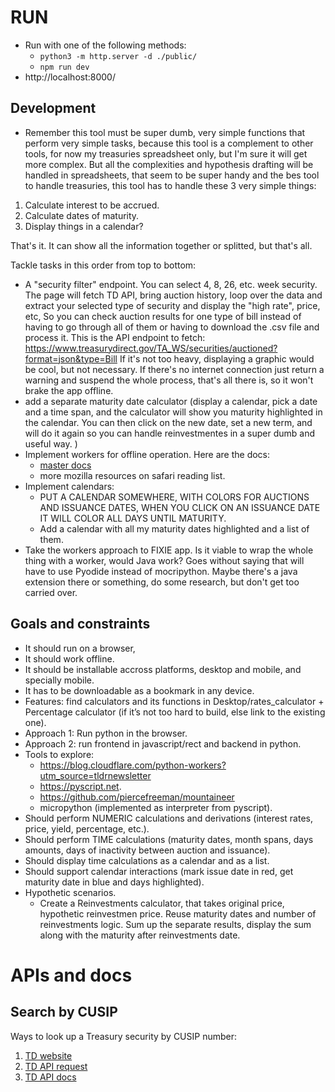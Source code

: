 # RUN


- Run with one of the following methods:
    - `python3 -m http.server -d ./public/`
    - `npm run dev`
- http://localhost:8000/

## Development

- Remember this tool must be super dumb, very simple functions that perform very simple tasks, because this tool is a complement to other tools, for now my treasuries spreadsheet only, but I'm sure it will get more complex. But all the complexities and hypothesis drafting will be handled in spreadsheets, that seem to be super handy and the bes tool to handle treasuries, this tool has to handle these 3 very simple things:
1. Calculate interest to be accrued. 
2. Calculate dates of maturity. 
3. Display things in a calendar?

That's it. It can show all the information together or splitted, but that's all. 


Tackle tasks in this order from top to bottom:

- A "security filter" endpoint. You can select 4, 8, 26, etc. week security. The page will fetch TD API, bring auction history, loop over the data and extract your selected type of security and display the "high rate", price, etc, So you can check auction results for one type of bill instead of having to go through all of them or having to download the .csv file and process it. 
This is the API endpoint to fetch: https://www.treasurydirect.gov/TA_WS/securities/auctioned?format=json&type=Bill
If it's not too heavy, displaying a graphic would be cool, but not necessary. If there's no internet connection just return a warning and suspend the whole process, that's all there is, so it won't brake the app offline.
- add a separate maturity date calculator (display a calendar, pick a date and a time span, and the calculator will show you maturity highlighted in the calendar. You can then click on the new date, set a new term, and will do it again so you can handle reinvestmentes in a super dumb and useful way. )
- Implement workers for offline operation. Here are the docs:
    - [master docs](https://developer.mozilla.org/en-US/docs/Web/Progressive_web_apps/Guides/Offline_and_background_operation)
    - more mozilla resources on safari reading list. 
- Implement calendars:  
    - PUT A CALENDAR SOMEWHERE, WITH COLORS FOR AUCTIONS AND ISSUANCE DATES, WHEN YOU CLICK ON AN ISSUANCE DATE IT WILL COLOR ALL DAYS UNTIL MATURITY.
    - Add a calendar with all my maturity dates highlighted and a list of them.
- Take the workers approach to FIXIE app. Is it viable to wrap the whole thing with a worker, would Java work? Goes without saying that will have to use Pyodide instead of mocripython. Maybe there's a java extension there or something, do some research, but don't get too carried over. 

## Goals and constraints

- It should run on a browser, 
- It should work offline. 
- It should be installable accross platforms, desktop and mobile, and specially mobile. 
- It has to be downloadable as a bookmark in any device. 
- Features: find calculators and its functions in Desktop/rates_calculator + Percentage calculator (if it’s not too hard to build, else link to the existing one). 
- Approach 1: Run python in the browser. 
- Approach 2: run frontend in javascript/rect and backend in python. 
- Tools to explore: 
	- https://blog.cloudflare.com/python-workers?utm_source=tldrnewsletter
	- https://pyscript.net.
	- https://github.com/piercefreeman/mountaineer
    - micropython (implemented as interpreter from pyscript). 
- Should perform NUMERIC calculations and derivations (interest rates, price, yield, percentage, etc.).
- Should perform TIME calculations (maturity dates, month spans, days amounts, days of inactivity between auction and issuance).
- Should display time calculations as a calendar and as a list. 
- Should support calendar interactions (mark issue date in red, get maturity date in blue and days highlighted). 
- Hypothetic scenarios. 
    - Create a Reinvestments calculator, that takes original price, hypothetic reinvestmen price. Reuse maturity dates and number of reinvestments logic.  Sum up the separate results, display the sum along with the maturity after reinvestments date. 

# APIs and docs

## Search by CUSIP

Ways to look up a Treasury security by CUSIP number: 
1. [TD website](https://www.treasurydirect.gov/auctions/auction-query/)
2. [TD API request](https://www.treasurydirect.gov/TA_WS/securities/search?cusip=912810TJ7&format=json)
3. [TD API docs](https://www.treasurydirect.gov/legal-information/developers/web-api-security/)